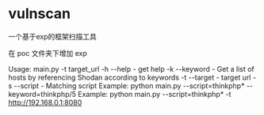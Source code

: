# vulnscan
一个基于exp的框架扫描工具

在 poc 文件夹下增加 exp

Usage: main.py -t target_url
-h --help            - get help
-k --keyword            - Get a list of hosts by referencing Shodan according to keywords
-t --target            - target url
-s --script            - Matching script
Example: python main.py --script=thinkphp* --keyword=thinkphp/5
Example: python main.py --script=thinkphp* -t http://192.168.0.1:8080
